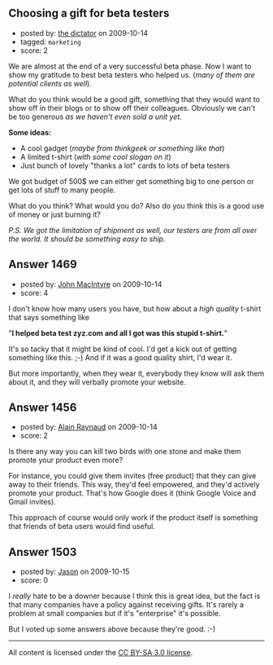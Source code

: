 ## Choosing a gift for beta testers

- posted by: [the dictator](https://stackexchange.com/users/-1/473-the-dictator) on 2009-10-14
- tagged: `marketing`
- score: 2

We are almost at the end of a very successful beta phase. Now I want to show my gratitude to best beta testers who helped us. (*many of them are potential clients as well*).

What do you think would be a good gift, something that they would want to show off in their blogs or to show off their colleagues. Obviously we can't be too generous *as we haven't even sold a unit yet.*

**Some ideas:**

 * A cool gadget (*maybe from thinkgeek or something like that*)
 * A limited t-shirt (*with some cool slogan on it*)
 * Just bunch of lovely "thanks a lot" cards to lots of beta testers

We got budget of 500$ we can either get something big to one person or get lots of stuff to many people.

What do you think? What would you do? Also do you think this is a good use of money or just burning it?


*P.S. We got the limitation of shipment as well, our testers are from all over the world. It should be something easy to ship.*


## Answer 1469

- posted by: [John MacIntyre](https://stackexchange.com/users/-1/760-john-macintyre) on 2009-10-14
- score: 4

I don't know how many users you have, but how about a *high quality* t-shirt that says something like

"**I helped beta test zyz.com and all I got was this stupid t-shirt.**"

It's so tacky that it might be kind of cool.  I'd get a kick out of getting something like this.  ;-)  And if it was a good quality shirt, I'd wear it.

But more importantly, when they wear it, everybody they know will ask them about it, and they will verbally promote your website.


## Answer 1456

- posted by: [Alain Raynaud](https://stackexchange.com/users/-1/502-alain-raynaud) on 2009-10-14
- score: 2

Is there any way you can kill two birds with one stone and make them promote your product even more?

For instance, you could give them invites (free product) that they can give away to their friends. This way, they'd feel empowered, and they'd actively promote your product. That's how Google does it (think Google Voice and Gmail invites).

This approach of course would only work if the product itself is something that friends of beta users would find useful.


## Answer 1503

- posted by: [Jason](https://stackexchange.com/users/-1/2-jason) on 2009-10-15
- score: 0

I *really* hate to be a downer because I think this is great idea, but the fact is that many companies have a policy against receiving gifts.  It's rarely a problem at small companies but if it's "enterprise" it's possible.

But I voted up some answers above because they're good.  :-)



---

All content is licensed under the [CC BY-SA 3.0 license](https://creativecommons.org/licenses/by-sa/3.0/).
